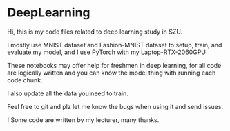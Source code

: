 # DeepLearning

Hi, this is my code files related to deep learning study in SZU.

I mostly use MNIST dataset and Fashion-MNIST dataset to setup, train, and evaluate my model, and I use PyTorch with my Laptop-RTX-2060GPU

These notebooks may offer help for freshmen in deep learning, for all code are logically written and you can know the model thing with running each code chunk.

I also update all the data you need to train.

Feel free to git and plz let me know the bugs when using it and send issues.


! Some code are written by my lecturer, many thanks.
